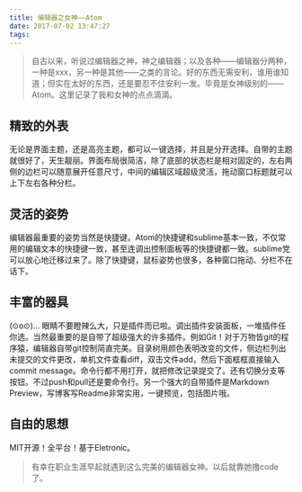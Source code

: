 ```yaml
---
title: 编辑器之女神——Atom
date: 2017-07-02 13:47:27
tags:
---
```

> 自古以来，听说过编辑器之神，神之编辑器；以及各种——编辑器分两种，一种是xxx，另一种是其他——之类的言论。好的东西无需安利，谁用谁知道；但实在太好的东西，还是要忍不住安利一发。毕竟是女神级别的——Atom。这里记录了我和女神的点点滴滴。

## 精致的外表
无论是界面主题，还是高亮主题，都可以一键选择，并且是分开选择。自带的主题就很好了，天生靓丽。界面布局很简洁，除了底部的状态栏是相对固定的，左右两侧的边栏可以随意展开任意尺寸，中间的编辑区域超级灵活，拖动窗口标题就可以上下左右各种分栏。

## 灵活的姿势
编辑器最重要的姿势当然是快捷键。Atom的快捷键和sublime基本一致，不仅常用的编辑文本的快捷键一致，甚至连调出控制面板等的快捷键都一致。sublime党可以放心地迁移过来了。除了快捷键，鼠标姿势也很多，各种窗口拖动、分栏不在话下。

## 丰富的器具
(⊙o⊙)… 眼睛不要瞪辣么大，只是插件而已啦。调出插件安装面板，一堆插件任你选。当然最重要的是自带了超级强大的许多插件。例如Git！对于万物皆git的程序猿，编辑器自带git控制简直完美。目录树用颜色表明改变的文件，侧边栏列出未提交的文件更改，单机文件查看diff，双击文件add，然后下面框框直接输入commit message。命令行都不用打开，就把修改记录提交了。还有切换分支等按钮。不过push和pull还是要命令行。另一个强大的自带插件是Markdown Preview，写博客写Readme非常实用，一键预览，包括图片哦。

## 自由的思想
MIT开源！全平台！基于Eletronic。

> 有幸在职业生涯早起就遇到这么完美的编辑器女神。以后就靠她撸code了。
